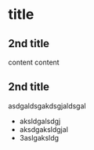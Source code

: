 <!--
{
    "layout": "post",
    "title": "A flexible event model in JavaScript-《Ajax In Action》",
    "date": "2009-11-03 15:41",
    "comments": true,
    "categories": ["技术相关", "tech"]
}
-->

# title

## 2nd title

content content

## 2nd title

asdgaldsgakdsgjaldsgal

*   aksldgalsdgj
*   aksdgaksldgjal
*   3aslgaksldg
